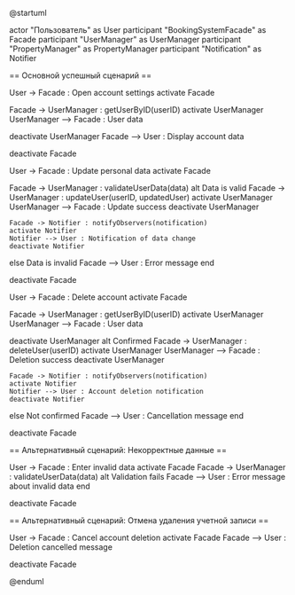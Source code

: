 
@startuml

actor "Пользователь" as User
participant "BookingSystemFacade" as Facade
participant "UserManager" as UserManager
participant "PropertyManager" as PropertyManager
participant "Notification" as Notifier

== Основной успешный сценарий ==

User -> Facade : Open account settings
activate Facade

Facade -> UserManager : getUserByID(userID)
activate UserManager
UserManager --> Facade : User data

deactivate UserManager
Facade --> User : Display account data

deactivate Facade

User -> Facade : Update personal data
activate Facade

Facade -> UserManager : validateUserData(data)
alt Data is valid
    Facade -> UserManager : updateUser(userID, updatedUser)
    activate UserManager
    UserManager --> Facade : Update success
    deactivate UserManager

    Facade -> Notifier : notifyObservers(notification)
    activate Notifier
    Notifier --> User : Notification of data change
    deactivate Notifier
else Data is invalid
    Facade --> User : Error message
end

deactivate Facade

User -> Facade : Delete account
activate Facade

Facade -> UserManager : getUserByID(userID)
activate UserManager
UserManager --> Facade : User data

deactivate UserManager
alt Confirmed
    Facade -> UserManager : deleteUser(userID)
    activate UserManager
    UserManager --> Facade : Deletion success
    deactivate UserManager

    Facade -> Notifier : notifyObservers(notification)
    activate Notifier
    Notifier --> User : Account deletion notification
    deactivate Notifier
else Not confirmed
    Facade --> User : Cancellation message
end

deactivate Facade

== Альтернативный сценарий: Некорректные данные ==

User -> Facade : Enter invalid data
activate Facade
Facade -> UserManager : validateUserData(data)
alt Validation fails
    Facade --> User : Error message about invalid data
end

deactivate Facade

== Альтернативный сценарий: Отмена удаления учетной записи ==

User -> Facade : Cancel account deletion
activate Facade
Facade --> User : Deletion cancelled message

deactivate Facade

@enduml
